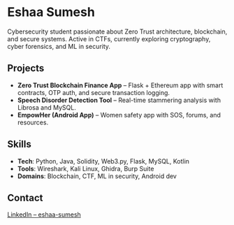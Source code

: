 # Eshaa Sumesh

Cybersecurity student passionate about Zero Trust architecture, blockchain, and secure systems. Active in CTFs, currently exploring cryptography, cyber forensics, and ML in security.

## Projects

- **Zero Trust Blockchain Finance App** – Flask + Ethereum app with smart contracts, OTP auth, and secure transaction logging.  
- **Speech Disorder Detection Tool** – Real-time stammering analysis with Librosa and MySQL.  
- **EmpowHer (Android App)** – Women safety app with SOS, forums, and resources.  


## Skills

- **Tech**: Python, Java, Solidity, Web3.py, Flask, MySQL, Kotlin  
- **Tools**: Wireshark, Kali Linux, Ghidra, Burp Suite  
- **Domains**: Blockchain, CTF, ML in security, Android dev

## Contact

[LinkedIn – eshaa-sumesh](https://www.linkedin.com/in/eshaa-sumesh/)
